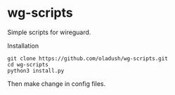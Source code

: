 # wg-scripts
Simple scripts for wireguard.

Installation
```
git clone https://github.com/oladush/wg-scripts.git
cd wg-scripts
python3 install.py
```
Then make change in config files. 